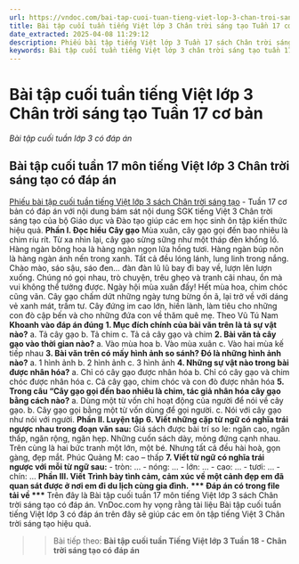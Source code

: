 ```yaml
---
url: https://vndoc.com/bai-tap-cuoi-tuan-tieng-viet-lop-3-chan-troi-sang-tao-tuan-17-co-ban-312527
title: Bài tập cuối tuần tiếng Việt lớp 3 Chân trời sáng tạo Tuần 17 cơ bản - Bài tập cuối tuần lớp 3 có đáp án - VnDoc.com
date_extracted: 2025-04-08 11:29:12
description: Phiếu bài tập tiếng Việt lớp 3 Tuần 17 sách Chân trời sáng tạo có đáp án bao gồm nhiều dạng bài tập tiếng Việt 3 cơ bản khác nhau giúp các em ôn tập hiệu quả.
keywords: Bài tập cuối tuần tiếng Việt lớp 3 chân trời sáng tạo tuần 17,bài tập cuối tuần tiếng việt 3 tuần 17,bài tập cuối tuần môn tiếng việt lớp 3 chân trời sáng tạo tuần 17,bài tập cuối tuần tiếng việt lớp 3 sách chân trời sáng tạo tuần 17,bài tập cuối tuần 17 môn tiếng việt lớp 3 chân trời sáng tạo,bài tập cuối tuần 17 tiếng việt 3 chân trời sáng tạo,bài tập tiếng việt lớp 3 tuần 17,phiếu bài tập tiếng việt lớp 3 tuần 17,đề tiếng việt lớp 3 tuần 17
---
```


# Bài tập cuối tuần tiếng Việt lớp 3 Chân trời sáng tạo Tuần 17 cơ bản
 _Bài tập cuối tuần lớp 3 có đáp án_
## Bài tập cuối tuần 17 môn tiếng Việt lớp 3 Chân trời sáng tạo có đáp án
[Phiếu bài tập cuối tuần tiếng Việt lớp 3 sách Chân trời sáng tạo](<https://vndoc.com/bai-tap-cuoi-tuan-lop-3-mon-tieng-viet-chan-troi>) \- Tuần 17 cơ bản có đáp án với nội dung bám sát nội dung SGK tiếng Việt 3 Chân trời sáng tạo của bộ Giáo dục và Đào tạo giúp các em học sinh ôn tập kiến thức hiệu quả.
**Phần I. Đọc hiểu**
**Cây gạo**
Mùa xuân, cây gạo gọi đến bao nhiêu là chim ríu rít. Từ xa nhìn lại, cây gạo sừng sững như một tháp đèn khổng lồ. Hàng ngàn bông hoa là hàng ngàn ngọn lửa hồng tươi. Hàng ngàn búp nõn là hàng ngàn ánh nến trong xanh. Tất cả đều lóng lánh, lung linh trong nắng. Chào mào, sáo sậu, sáo đen… đàn đàn lũ lũ bay đi bay về, lượn lên lượn xuống. Chúng nó gọi nhau, trò chuyện, trêu ghẹo và tranh cãi nhau, ồn mà vui không thể tưởng được. Ngày hội mùa xuân đấy\!
Hết mùa hoa, chim chóc cũng vãn. Cây gạo chấm dứt những ngày tưng bừng ồn ã, lại trở về với dáng vẻ xanh mát, trầm tư. Cây đứng im cao lớn, hiền lành, làm tiêu cho những con đò cập bến và cho những đứa con về thăm quê mẹ.
Theo Vũ Tú Nam
**Khoanh vào đáp án đúng**
**1\. Mục đích chính của bài văn trên là tả sự vật nào?**
a. Tả cây gạo
b. Tả chim
c. Tả cả cây gạo và chim
**2\. Bài văn tả cây gạo vào thời gian nào?**
a. Vào mùa hoa
b. Vào mùa xuân
c. Vào hai mùa kế tiếp nhau
**3\. Bài văn trên có mấy hình ảnh so sánh? Đó là những hình ảnh nào?**
a. 1 hình ảnh
b. 2 hình ảnh
c. 3 hình ảnh
**4\. Những sự vật nào trong bài được nhân hóa?**
a. Chỉ có cây gạo được nhân hóa
b. Chỉ có cây gạo và chim chóc được nhân hóa
c. Cả cây gạo, chim chóc và con đò được nhân hóa
**5\. Trong câu “Cây gạo gọi đến bao nhiêu là chim, tác giả nhân hóa cây gạo bằng cách nào?**
a. Dùng một từ vốn chỉ hoạt động của người để nói về cây gạo.
b. Cây gạo gọi bằng một từ vốn dùng để gọi người.
c. Nói với cây gạo như nói với người.
**Phần II. Luyện tập**
**6\. Viết những cặp từ ngữ có nghĩa trái ngược nhau trong đoạn văn sau:**
Giá  sách được bài trí so le: ngăn cao, ngăn thấp, ngăn rộng, ngăn hẹp. Những cuốn sách dày, mỏng đứng cạnh nhau. Trên cùng là hai bức tranh một lớn, một bé. Nhưng tất cả đều hài hoà, gọn gàng, đẹp mắt.
Phúc Quảng
M: cao – thấp
**7\. Viết từ ngữ có nghĩa trái ngược với mỗi từ ngữ sau:**
\- tròn: …
\- nóng: …
\- lớn: …
\- cao: …
\- tươi: …
\- chín: …
**Phần III. Viết**
**Trình bày tình cảm, cảm xúc về một cảnh đẹp em đã quan sát được ở nơi em đi du lịch cùng gia đình.**
**\*\*\* Đáp án có trong file tải về \*\*\***
Trên đây là Bài tập cuối tuần 17 môn tiếng Việt lớp 3 sách Chân trời sáng tạo có đáp án. VnDoc.com hy vọng rằng tài liệu Bài tập cuối tuần tiếng Việt lớp 3 có đáp án trên đây sẽ giúp các em ôn tập tiếng Việt 3 Chân trời sáng tạo hiệu quả.
>> Bài tiếp theo: **Bài tập cuối tuần Tiếng Việt lớp 3 Tuần 18 - Chân trời sáng tạo có đáp án**
